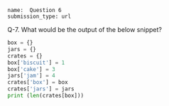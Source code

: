 ﻿```ngMeta
name:  Question 6
submission_type: url
```

Q-7. What would be the output of the below snippet?

```python
box = {}
jars = {}
crates = {}
box['biscuit'] = 1
box['cake'] = 3
jars['jam'] = 4
crates['box'] = box
crates['jars'] = jars
print (len(crates[box]))
 ```
